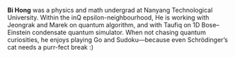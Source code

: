 **Bi Hong** was a physics and math undergrad at Nanyang Technological University. Within the inQ epsilon-neighbourhood, He is working with Jeongrak and Marek on quantum algorithm, and with Taufiq on 1D Bose–Einstein condensate quantum simulator. When not chasing quantum curiosities, he enjoys playing Go and Sudoku—because even Schrödinger’s cat needs a  purr-fect break :)
